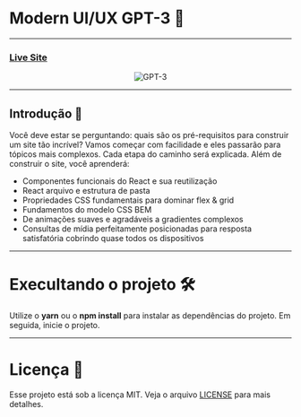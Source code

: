 # Modern UI/UX GPT-3 🔶

---

### [Live Site](https://gpt3-jsm.com/)

<p align="center"> <img src=https://i.imgur.com/p2vpv4f.png alt="GPT-3"> </p>

---

## Introdução 📜

Você deve estar se perguntando: quais são os pré-requisitos para construir um site tão incrível? Vamos começar com facilidade e eles passarão para tópicos mais complexos. Cada etapa do caminho será explicada. Além de construir o site, você aprenderá:

- Componentes funcionais do React e sua reutilização
- React arquivo e estrutura de pasta
- Propriedades CSS fundamentais para dominar flex & grid
- Fundamentos do modelo CSS BEM
- De animações suaves e agradáveis a gradientes complexos
- Consultas de mídia perfeitamente posicionadas para resposta satisfatória cobrindo quase todos os dispositivos

---

# Execultando o projeto 🛠

Utilize o <b>yarn</b> ou o <b>npm install</b> para instalar as dependências do projeto. Em seguida, inicie o projeto.

---

# Licença 📑

Esse projeto está sob a licença MIT. Veja o arquivo [LICENSE](https://opensource.org/licenses/MIT) para mais detalhes.
